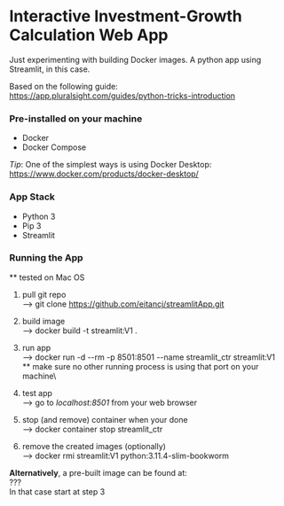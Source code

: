 # Interactive Investment-Growth Calculation Web App 

Just experimenting with building Docker images. A python app using Streamlit, in this case.

Based on the following guide:\
https://app.pluralsight.com/guides/python-tricks-introduction

### Pre-installed on your machine
- Docker
- Docker Compose

*Tip*: One of the simplest ways is using Docker Desktop:\
https://www.docker.com/products/docker-desktop/
### App Stack
- Python 3
- Pip 3
- Streamlit

### Running the App
** tested on Mac OS

1. pull git repo\
--> git clone https://github.com/eitancj/streamlitApp.git

2. build image\
--> docker build -t streamlit:V1 .

3. run app\
--> docker run -d --rm -p 8501:8501 --name streamlit_ctr streamlit:V1
\
** make sure no other running process is using that port on your machine\

4. test app\
--> go to *localhost:8501* from your web browser

5. stop (and remove) container when your done\
--> docker container stop streamlit_ctr

6. remove the created images (optionally)\
--> docker rmi streamlit:V1 python:3.11.4-slim-bookworm

**Alternatively**, a pre-built image can be found at:\
???\
In that case start at step 3